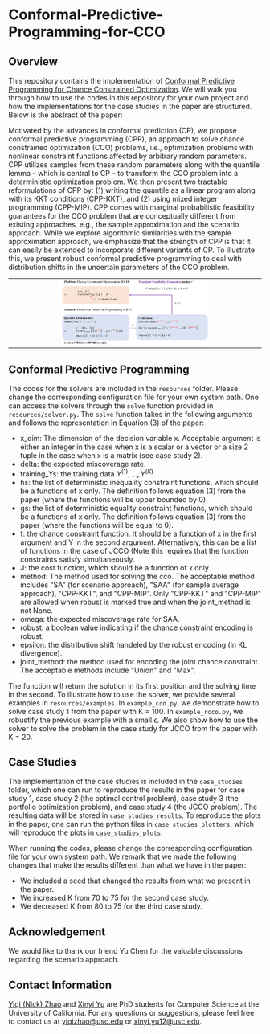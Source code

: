 # Conformal-Predictive-Programming-for-CCO
## Overview
This repository contains the implementation of [Conformal Predictive Programming for Chance Constrained Optimization](https://arxiv.org/pdf/2402.07407.pdf). We will walk you through how to use the codes in this repository for your own project and how the implementations for the case studies in the paper are structured. Below is the abstract of the paper:

Motivated by the advances in conformal prediction (CP), we propose conformal predictive programming (CPP), an approach to solve chance constrained optimization (CCO) problems, i.e., optimization problems with nonlinear constraint functions affected by arbitrary random
parameters. CPP utilizes samples from these random parameters along with the quantile lemma – which is central to CP – to transform the CCO problem into a deterministic optimization problem. We then present two tractable reformulations of CPP by: (1) writing the quantile as a linear program along with its KKT conditions (CPP-KKT), and (2) using mixed integer programming (CPP-MIP). CPP comes with marginal probabilistic feasibility guarantees for the CCO problem that are conceptually different from existing approaches, e.g., the sample approximation and the scenario approach. While we explore algorithmic similarities with the sample approximation approach, we emphasize that the strength of CPP is that it can easily be extended to incorporate different variants of CP. To illustrate this, we present robust conformal predictive programming to deal with distribution shifts in the uncertain parameters of the CCO problem. 

<table cellpadding="0" cellspacing="0" border="0" width="100%">
<tr><td align="center">
<img src="featured.png" width = 60%>
</td></tr>
</table>

## Conformal Predictive Programming
The codes for the solvers are included in the `resources` folder. Please change the corresponding configuration file for your own system path. One can access the solvers through the `solve` function provided in `resources/solver.py`. The `solve` function takes in the following arguments and follows the representation in Equation (3) of the paper:

- x_dim: The dimension of the decision variable x. Acceptable argument is either an integer in the case when x is a scalar or a vector or a size 2 tuple in the case when x is a matrix (see case study 2).
- delta: the expected miscoverage rate.
- training_Ys: the training data $Y^{(1)}, ..., Y^{(K)}$.
- hs: the list of deterministic inequality constraint functions, which should be a functions of x only. The definition follows equation (3) from the paper (where the functions will be upper bounded by 0).
- gs: the list of deterministic equality constraint functions, which should be a functions of x only. The definition follows equation (3) from the paper (where the functions will be equal to 0).
- f: the chance constraint function. It should be a function of x in the first argument and Y in the second argument. Alternatively, this can be a list of functions in the case of JCCO (Note this requires that the function constraints satisfy simultaneously.
- J: the cost function, which should be a function of x only.
- method: The method used for solving the cco. The acceptable method includes "SA" (for scenario approach), "SAA" (for sample average approach), "CPP-KKT", and "CPP-MIP". Only "CPP-KKT" and "CPP-MIP" are allowed when robust is marked true and when the joint_method is not None.
- omega: the expected miscoverage rate for SAA.
- robust: a boolean value indicating if the chance constraint encoding is robust.
- epsilon: the distribution shift handeled by the robust encoding (in KL divergence).
- joint_method: the method used for encoding the joint chance constraint. The acceptable methods include "Union" and "Max".

The function will return the solution in its first position and the solving time in the second. To illustrate how to use the solver, we provide several examples in `resources/examples`. In `example_cco.py`, we demonstrate how to solve case study 1 from the paper with K = 100. In `example_rcco.py`, we robustify the previous example with a small $\epsilon$. We also show how to use the solver to solve the problem in the case study for JCCO from the paper with K = 20.

## Case Studies
The implementation of the case studies is included in the `case_studies` folder, which one can run to reproduce the results in the paper for case study 1, case study 2 (the optimal control problem), case study 3 (the portfolio optimization problem), and case study 4 (the JCCO problem). The resulting data will be stored in `case_studies_results`. To reproduce the plots in the paper, one can run the python files in `case_studies_plotters`, which will reproduce the plots in `case_studies_plots`.

When running the codes, please change the corresponding configuration file for your own system path. We remark that we made the following changes that make the results different than what we have in the paper:

- We included a seed that changed the results from what we present in the paper.
- We increased K from 70 to 75 for the second case study.
- We decreased K from 80 to 75 for the third case study.

## Acknowledgement
We would like to thank our friend Yu Chen for the valuable discussions regarding the scenario approach.

## Contact Information
[Yiqi (Nick) Zhao](https://zhaoy37.github.io/) and [Xinyi Yu](https://xinyi-yu.github.io/) are PhD students for Computer Science at the University of California. For any questions or suggestions, please feel free to contact us at yiqizhao@usc.edu or xinyi.yu12@usc.edu.

